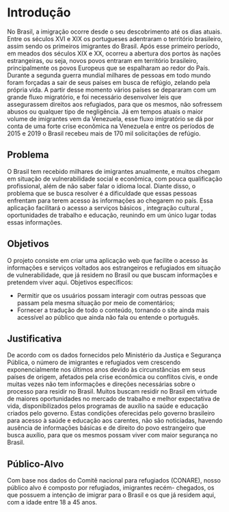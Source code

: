 # Introdução

No Brasil, a imigração ocorre desde o seu descobrimento até os dias atuais. Entre os séculos XVI e XIX os portugueses adentraram o território brasileiro, assim sendo os primeiros imigrantes do Brasil. Após esse primeiro período, em meados dos séculos XIX e XX, ocorreu a abertura dos portos às nações estrangeiras, ou seja, novos povos entraram em território brasileiro, principalmente os povos Europeus que se espalharam ao redor do País.
Durante a segunda guerra mundial milhares de pessoas em todo mundo foram forçadas a sair de seus países em busca de refúgio, zelando pela própria vida. A partir desse momento vários países se depararam com um grande fluxo migratório, e foi necessário desenvolver leis que assegurassem direitos aos refugiados, para que os mesmos, não sofressem abusos ou qualquer tipo de negligência. Já em tempos atuais o maior volume de imigrantes vem da Venezuela, esse fluxo imigratório se dá por conta de uma forte crise econômica na Venezuela e entre os períodos de 2015 e 2019 o Brasil recebeu mais de 170 mil solicitações de refúgio.


## Problema
O Brasil tem recebido milhares de imigrantes anualmente, e muitos chegam em situação de vulnerabilidade social e econômica, com pouca qualificação profissional, além de não saber falar o idioma local. Diante disso, o problema que se busca resolver é a dificuldade que essas pessoas enfrentam para terem acesso às informações ao chegarem no país. Essa aplicação facilitará o acesso a serviços básicos , integração cultural , oportunidades de trabalho e educação, reunindo em um único lugar todas essas informações.


## Objetivos

O projeto consiste em criar uma aplicação web que facilite o acesso às informações e serviços voltados aos estrangeiros e refugiados em situação de vulnerabilidade, que já residem no Brasil ou que  buscam informações  e pretendem viver aqui.
Objetivos específicos:

- Permitir que os usuários possam  interagir com outras pessoas que passam pela mesma situação por meio de comentários;
- Fornecer a tradução de todo o conteúdo, tornando o site ainda mais acessível ao público que ainda não fala ou entende o português.


## Justificativa

De acordo com os dados fornecidos pelo Ministério da Justiça e Segurança Pública, o número de imigrantes e refugiados vem crescendo exponencialmente nos últimos anos devido às circunstâncias em seus países de origem, afetados pela crise econômica ou conflitos civis, e onde muitas vezes não tem informações e direções necessárias sobre o processo para residir no Brasil. Muitos buscam residir no Brasil em virtude de maiores oportunidades no mercado de trabalho e melhor expectativa de vida, disponibilizados pelos programas de auxílio na saúde e educação criados pelo governo. Estas condições oferecidas pelo governo brasileiro para acesso à saúde e educação aos carentes, não são noticiadas, havendo ausência de informações básicas e de direito do povo estrangeiro que busca auxílio, para que os mesmos possam viver com maior segurança no Brasil.


## Público-Alvo

Com base nos dados do Comitê nacional para refugiados (CONARE), nosso público alvo é composto por refugiados, imigrantes recém- chegados, os que possuem a intenção de imigrar para o Brasil e os que já residem aqui, com a idade entre 18 a 45 anos.

